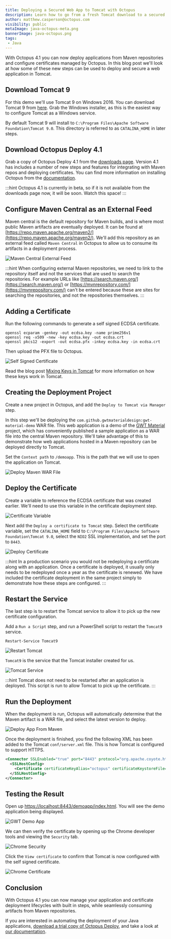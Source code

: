 ```yaml
---
title: Deploying a Secured Web App to Tomcat with Octopus
description: Learn how to go from a fresh Tomcat download to a secured web app deployment using the new features in Octopus 4.1
author: matthew.casperson@octopus.com
visibility: public
metaImage: java-octopus-meta.png
bannerImage: java-octopus.png
tags:
 - Java
---
```


With Octopus 4.1 you can now deploy applications from Maven repositories and configure certificates managed by Octopus. In this blog post we'll look at how some of these new steps can be used to deploy and secure a web application in Tomcat.

## Download Tomcat 9

For this demo we'll use Tomcat 9 on Windows 2016. You can download Tomcat 9 from [here](https://tomcat.apache.org/download-90.cgi). Grab the Windows installer, as this is the easiest way to configure Tomcat as a Windows service.

By default Tomcat 9 will install to `C:\Program Files\Apache Software Foundation\Tomcat 9.0`. This directory is referred to as `CATALINA_HOME` in later steps.

## Download Octopus Deploy 4.1

Grab a copy of Octopus Deploy 4.1 from the [downloads page](https://octopus.com/downloads). Version 4.1 has includes a number of new steps and features for integrating with Maven repos and deploying certificates. You can find more information on installing Octopus from the [documentation](https://octopus.com/docs/installation).

:::hint
Octopus 4.1 is currently in beta, so if it is not available from the downloads page now, it will be soon. Watch this space!
:::

## Configure Maven Central as an External Feed

Maven central is the default repository for Maven builds, and is where most public Maven artifacts are eventually deployed. It can be found at [https://repo.maven.apache.org/maven2/](https://repo.maven.apache.org/maven2/). We'll add this repository as an external feed called `Maven Central` in Octopus to allow us to consume its artifacts in a deployment process.

![Maven Central External Feed](maven-central-external-feed.png "width=500")

:::hint
When configuring external Maven repositories, we need to link to the repository itself and not the services that are used to search the repositories. For example URLs like [https://search.maven.org/](https://search.maven.org/) or [https://mvnrepository.com/](https://mvnrepository.com/) can't be entered because these are sites for searching the repositories, and not the repositories themselves.
:::

## Adding a Certificate

Run the following commands to generate a self signed ECDSA certificate.

```
openssl ecparam -genkey -out ecdsa.key -name prime256v1
openssl req -x509 -new -key ecdsa.key -out ecdsa.crt
openssl pkcs12 -export -out ecdsa.pfx -inkey ecdsa.key -in ecdsa.crt
```

Then upload the PFX file to Octopus.

![Self Signed Certificate](self-signed-certificate.png "width=500")

Read the blog post [Mixing Keys in Tomcat](https://octopus.com/blog/mixing-keys-in-tomcat) for more information on how these keys work in Tomcat.


## Creating the Deployment Project

Create a new project in Octopus, and add the `Deploy to Tomcat via Manager` step.

In this step we'll be deploying the `com.github.gwtmaterialdesign:gwt-material-demo` WAR file. This web application is a demo of the [GWT Material](https://github.com/GwtMaterialDesign/gwt-material) project, which has conveniently published a sample application as a WAR file into the central Maven repository. We'll take advantage of this to demonstrate how web applications hosted in a Maven repository can be deployed directly to Tomcat.

Set the `Context path` to `/demoapp`. This is the path that we will use to open the application on Tomcat.

![Deploy Maven WAR File](deploy-maven-war-file.png "width=500")

## Deploy the Certificate

Create a variable to reference the ECDSA certificate that was created earlier. We'll need to use this variable in the certificate deployment step.

![Certificate Variable](certificate-variable.png "width=500")

Next add the `Deploy a certificate to Tomcat` step. Select the certificate variable, set the `CATALINA_HOME` field to `C:\Program Files\Apache Software Foundation\Tomcat 9.0`, select the `NIO2` SSL implementation, and set the port to `8443`.

![Deploy Certificate](deploy-certificate.png "width=500")

:::hint
In a production scenario you would not be redeploying a certificate along with an application. Once a certificate is deployed, it usually only needs to be redeployed once a year as the certificate is renewed. We have included the certificate deployment in the same project simply to demonstrate how these steps are configured.
:::

## Restart the Service

The last step is to restart the Tomcat service to allow it to pick up the new certificate configuration.

Add a `Run a Script` step, and run a PowerShell script to restart the `Tomcat9` service.

```
Restart-Service Tomcat9
```

![Restart Tomcat](restart-tomcat.png "width=500")

`Tomcat9` is the service that the Tomcat installer created for us.

![Tomcat Service](tomcat-service.png "width=500")

:::hint
Tomcat does not need to be restarted after an application is deployed. This script is run to allow Tomcat to pick up the certificate.
:::

## Run the Deployment

When the deployment is run, Octopus will automatically determine that the Maven artifact is a WAR file, and select the latest version to deploy.

![Deploy App From Maven](deploy-app-from-maven.png "width=500")

Once the deployment is finished, you find the following XML has been added to the Tomcat `conf/server.xml` file. This is how Tomcat is configured to support HTTPS.

```xml
<Connector SSLEnabled="true" port="8443" protocol="org.apache.coyote.http11.Http11Nio2Protocol">
  <SSLHostConfig>
    <Certificate certificateKeyAlias="octopus" certificateKeystoreFile="${catalina.base}\conf\Internet_Widgits_Pty_Ltd1.keystore" certificateKeystorePassword="changeit" type="EC"/>
  </SSLHostConfig>
</Connector>
```

## Testing the Result

Open up [https://localhost:8443/demoapp/index.html](http://localhost:8443/demoapp/index.html). You will see the demo application being displayed.

![GWT Demo App](gwt-demo-app.png "width=500")

We can then verify the certificate by opening up the Chrome developer tools and viewing the `Security` tab.

![Chrome Security](chrome-security.png "width=500")

Click the `View certificate` to confirm that Tomcat is now configured with the self signed certificate.

![Chrome Certificate](chrome-certificate.png "width=500")

## Conclusion

With Octopus 4.1 you can now manage your application and certificate deployment lifecycles with built in steps, while seamlessly consuming artifacts from Maven repositories.

If you are interested in automating the deployment of your Java applications, [download a trial copy of Octopus Deploy](https://octopus.com/downloads), and take a look at [our documentation](https://octopus.com/docs/deploying-applications/deploy-java-applications).

